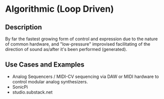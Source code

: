 # Algorithmic (Loop Driven)

## Description
By far the fastest growing form of control and expression due to the nature of common hardware, and "low-pressure" improvised facilitating of the direction of sound as/after it's been performed (generated).

## Use Cases and Examples
* Analog Sequencers / MIDI-CV sequencing via DAW or MIDI hardware to control modular analog synthesizers.
* SonicPi
* studio.substack.net
